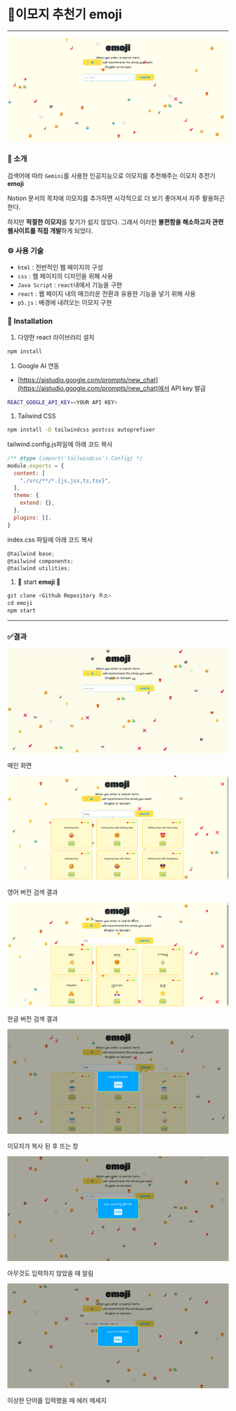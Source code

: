 # 🫴이모지 추천기 emoji

---

![image.png](result_image/image1.png)

### 📣 소개

검색어에 따라 `Gemini`를 사용한 인공지능으로 이모지를 추천해주는 이모지 추천기 **emoji**

Notion 문서의 목차에 이모지를 추가하면 시각적으로 더 보기 좋아져서 자주 활용하곤 한다. 

하지만 **적절한 이모지**를 찾기가 쉽지 않았다. 그래서 이러한 **불편함을 해소하고자 관련 웹사이트를 직접 개발**하게 되었다.

### ⚙️ 사용 기술

- `html` : 전반적인 웹 페이지의 구성
- `css` : 웹 페이지의 디자인을 위해 사용
- `Java Script` : `react`내에서 기능을 구현
- `react` : 웹 페이지 내의 매끄러운 전환과 유용한 기능을 넣기 위해 사용
- `p5.js` : 배경에 내려오는 이모지 구현

### 📖 Installation

1. 다양한 react 라이브러리 설치

```bash
npm install
```

1. Google AI 연동
- [https://aistudio.google.com/prompts/new_chat](https://aistudio.google.com/prompts/new_chat)에서 API key 발급

```bash
REACT_GOOGLE_API_KEY=<YOUR API KEY>
```

1. Tailwind CSS

```bash
npm install -D tailwindcss postcss autoprefixer
```

tailwind.config.js파일에 아래 코드 복사

```jsx
/** @type {import('tailwindcss').Config} */
module.exports = {
  content: [
    "./src/**/*.{js,jsx,ts,tsx}",
  ],
  theme: {
    extend: {},
  },
  plugins: [],
}
```

index.css 파일에 아래 코드 복사

```jsx
@tailwind base;
@tailwind components;
@tailwind utilities;
```

1. 🎉 start **emoji 🎉**

```jsx
git clone <Github Repository 주소>
cd emoji
npm start
```

---

### ✅결과

![메인 화면](result_image/2024-11-22111829-ezgif.com-video-to-gif-converter.gif)

메인 화면

![영어 버전 검색 결과](result_image/image2.png)

영어 버전 검색 결과

![한글 버전 검색 결과](result_image/image3.png)

한글 버전 검색 결과

![이모지가 복사 된 후 뜨는 창](result_image/image4.png)

이모지가 복사 된 후 뜨는 창

![아무것도 입력하지 않았을 때 알림](result_image/image5.png)

아무것도 입력하지 않았을 때 알림

![이상한 단어를 입력했을 때 에러 메세지](result_image/image6.png)

이상한 단어를 입력했을 때 에러 메세지